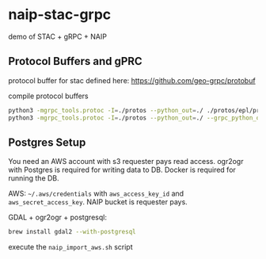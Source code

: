 # naip-stac-grpc
demo of STAC + gRPC + NAIP


## Protocol Buffers and gPRC
protocol buffer for stac defined here:
https://github.com/geo-grpc/protobuf

compile protocol buffers
```bash
python3 -mgrpc_tools.protoc -I=./protos --python_out=./ ./protos/epl/protobuf/geometry_operators.proto ./protos/epl/protobuf/stac.proto
python3 -mgrpc_tools.protoc -I=./protos --python_out=./ --grpc_python_out=./      ./protos/swiftera/grpc/naip_stac.proto
```

## Postgres Setup
You need an AWS account with s3 requester pays read access. ogr2ogr with Postgres is required for writing data to DB. Docker is required for running the DB.

AWS:
`~/.aws/credentials` with `aws_access_key_id` and `aws_secret_access_key`. NAIP bucket is requester pays.

GDAL + ogr2ogr + postgresql:
```bash
brew install gdal2 --with-postgresql
```

execute the `naip_import_aws.sh` script 